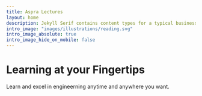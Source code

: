 ```yaml
---
title: Aspra Lectures
layout: home
description: Jekyll Serif contains content types for a typical business website. The theme is fully responsive, blazing fast and artfully illustrated.
intro_image: "images/illustrations/reading.svg"
intro_image_absolute: true
intro_image_hide_on_mobile: false
---
```


# Learning at your Fingertips

Learn and excel in engineerning anytime and anywhere you want.
